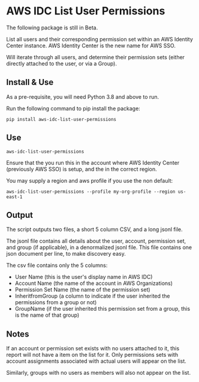 # AWS IDC List User Permissions

The following package is still in Beta. 

List all users and their corresponding permission set within an AWS Identity Center instance. AWS Identity Center is the new name for AWS SSO.

Will iterate through all users, and determine their permission sets (either directly attached to the user, or via a Group).

## Install & Use

As a pre-requisite, you will need Python 3.8 and above to run.

Run the following command to pip install the package:

    pip install aws-idc-list-user-permissions
    
## Use

    aws-idc-list-user-permissions

Ensure that the you run this in the account where AWS Identity Center (previously AWS SSO) is setup, and the in the correct region. 

You may supply a region and aws profile if you use the non default:

    aws-idc-list-user-permissions --profile my-org-profile --region us-east-1

## Output

The script outputs two files, a short 5 column CSV, and a long jsonl file. 

The jsonl file contains all details about the user, account, permission set, and group (if applicable), in a denormalized jsonl file. This file contains one json document per line, to make discovery easy.

The csv file contains only the 5 columns:
* User Name (this is the user's display name in AWS IDC)
* Account Name (the name of the account in AWS Organizations)
* Permission Set Name (the name of the permission set)
* InheritfromGroup (a column to indicate if the user inherited the permissions from a group or not)
* GroupName (if the user inherited this permission set from a group, this is the name of that group)

## Notes

If an account or permission set exists with no users attached to it, this report will not have a item on the list for it. Only permissions sets with account assignments associated with actual users will appear on the list.

Similarly, groups with no users as members will also not appear on the list.
